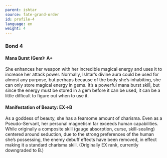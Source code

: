 ```yaml
---
parent: ishtar
source: fate-grand-order
id: profile-4
language: en
weight: 4
---
```


### Bond 4

#### Mana Burst (Gem): A+

She enhances her weapon with her incredible magical energy and uses it to increase her attack power.
Normally, Ishtar’s divine aura could be used for almost any purpose, but perhaps because of the body she’s inhabiting, she can only store magical energy in gems.
It’s a powerful mana burst skill, but since the energy must be stored in a gem before it can be used, it can be a little difficult to figure out when to use it.

#### Manifestation of Beauty: EX→B

As a goddess of beauty, she has a fearsome amount of charisma. Even as a Pseudo-Servant, her personal magnetism far exceeds human capabilities.
While originally a composite skill (gauge absorption, curse, skill-sealing) centered around seduction, due to the strong preferences of the human she’s possessing, the enemy debuff effects have been removed, in effect making it a standard charisma skill.
(Originally EX rank, currently downgraded to B.)
